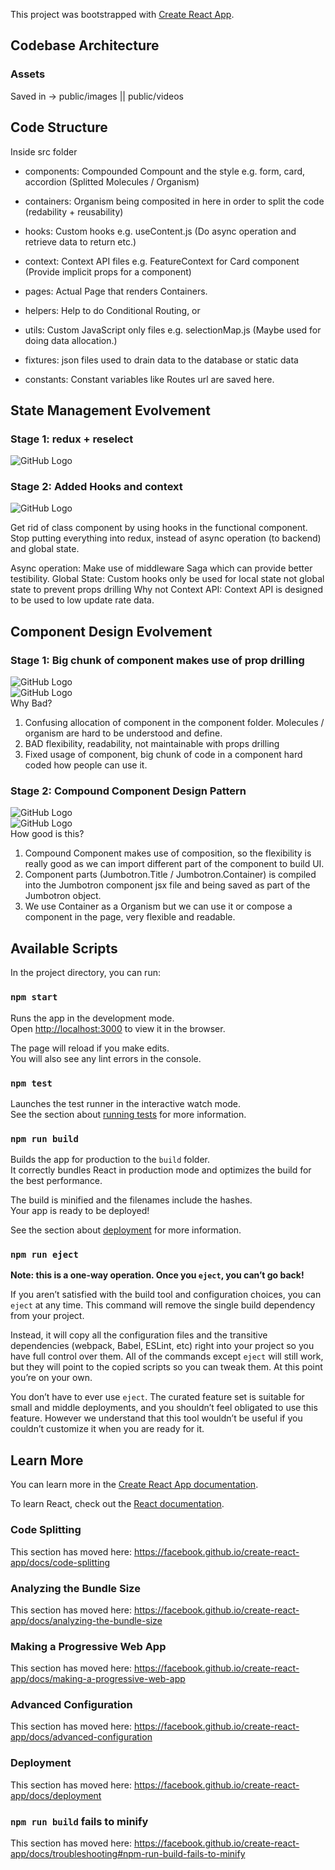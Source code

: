 This project was bootstrapped with [Create React App](https://github.com/facebook/create-react-app).

## Codebase Architecture

### Assets

Saved in -> public/images || public/videos

## Code Structure

Inside src folder

- components: Compounded Compount and the style e.g. form, card, accordion (Splitted Molecules / Organism)

- containers: Organism being composited in here in order to split the code (redability + reusability)

- hooks: Custom hooks e.g. useContent.js (Do async operation and retrieve data to return etc.)

- context: Context API files e.g. FeatureContext for Card component (Provide implicit props for a component)

- pages: Actual Page that renders Containers.

- helpers: Help to do Conditional Routing, <IsUserRedirect> or <ProtectedRoute>

- utils: Custom JavaScript only files e.g. selectionMap.js (Maybe used for doing data allocation.)

- fixtures: json files used to drain data to the database or static data

- constants: Constant variables like Routes url are saved here.

## State Management Evolvement

### Stage 1: redux + reselect<br/>
![GitHub Logo](/public/images/markdown/stageManagement/reduxReselect.jpg)

### Stage 2: Added Hooks and context<br/>
![GitHub Logo](/public/images/markdown/stageManagement/hooksContext.jpg)

Get rid of class component by using hooks in the functional component.
Stop putting everything into redux, instead of async operation (to backend) and global state.

Async operation: Make use of middleware Saga which can provide better testibility.
Global State: Custom hooks only be used for local state not global state to prevent props drilling
Why not Context API: Context API is designed to be used to low update rate data.

## Component Design Evolvement

### Stage 1: Big chunk of component makes use of prop drilling<br/>
![GitHub Logo](/public/images/markdown/stageManagement/oldComponentDesign.jpg)<br/>
![GitHub Logo](/public/images/markdown/stageManagement/badComponent.png)<br/>
Why Bad?
1. Confusing allocation of component in the component folder. Molecules / organism are hard to be understood and define.
2. BAD flexibility, readability, not maintainable with props drilling
3. Fixed usage of component, big chunk of code in a component hard coded how people can use it.

### Stage 2: Compound Component Design Pattern
![GitHub Logo](/public/images/markdown/stageManagement/CCdp.jpg)<br/>
![GitHub Logo](/public/images/markdown/stageManagement/goodComponent.png)<br/>
How good is this?
1. Compound Component makes use of composition, so the flexibility is really good as we can import different part of the component to build UI.
2. Component parts (Jumbotron.Title / Jumbotron.Container) is compiled into the Jumbotron component jsx file and being saved as part of the Jumbotron object.
3. We use Container as a Organism but we can use it or compose a component in the page, very flexible and readable.


## Available Scripts

In the project directory, you can run:

### `npm start`

Runs the app in the development mode.<br />
Open [http://localhost:3000](http://localhost:3000) to view it in the browser.

The page will reload if you make edits.<br />
You will also see any lint errors in the console.

### `npm test`

Launches the test runner in the interactive watch mode.<br />
See the section about [running tests](https://facebook.github.io/create-react-app/docs/running-tests) for more information.

### `npm run build`

Builds the app for production to the `build` folder.<br />
It correctly bundles React in production mode and optimizes the build for the best performance.

The build is minified and the filenames include the hashes.<br />
Your app is ready to be deployed!

See the section about [deployment](https://facebook.github.io/create-react-app/docs/deployment) for more information.

### `npm run eject`

**Note: this is a one-way operation. Once you `eject`, you can’t go back!**

If you aren’t satisfied with the build tool and configuration choices, you can `eject` at any time. This command will remove the single build dependency from your project.

Instead, it will copy all the configuration files and the transitive dependencies (webpack, Babel, ESLint, etc) right into your project so you have full control over them. All of the commands except `eject` will still work, but they will point to the copied scripts so you can tweak them. At this point you’re on your own.

You don’t have to ever use `eject`. The curated feature set is suitable for small and middle deployments, and you shouldn’t feel obligated to use this feature. However we understand that this tool wouldn’t be useful if you couldn’t customize it when you are ready for it.

## Learn More

You can learn more in the [Create React App documentation](https://facebook.github.io/create-react-app/docs/getting-started).

To learn React, check out the [React documentation](https://reactjs.org/).

### Code Splitting

This section has moved here: https://facebook.github.io/create-react-app/docs/code-splitting

### Analyzing the Bundle Size

This section has moved here: https://facebook.github.io/create-react-app/docs/analyzing-the-bundle-size

### Making a Progressive Web App

This section has moved here: https://facebook.github.io/create-react-app/docs/making-a-progressive-web-app

### Advanced Configuration

This section has moved here: https://facebook.github.io/create-react-app/docs/advanced-configuration

### Deployment

This section has moved here: https://facebook.github.io/create-react-app/docs/deployment

### `npm run build` fails to minify

This section has moved here: https://facebook.github.io/create-react-app/docs/troubleshooting#npm-run-build-fails-to-minify
